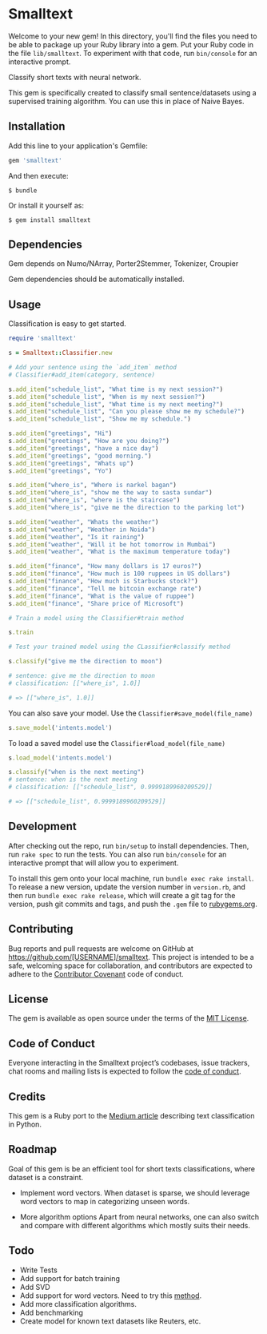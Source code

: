 # Smalltext

Welcome to your new gem! In this directory, you'll find the files you need to be able to package up your Ruby library into a gem. Put your Ruby code in the file `lib/smalltext`. To experiment with that code, run `bin/console` for an interactive prompt.

Classify short texts with neural network.

This gem is specifically created to classify small sentence/datasets using a supervised training algorithm. You can use this in place of Naive Bayes.

## Installation

Add this line to your application's Gemfile:

```ruby
gem 'smalltext'
```

And then execute:

    $ bundle

Or install it yourself as:

    $ gem install smalltext


## Dependencies

Gem depends on Numo/NArray, Porter2Stemmer, Tokenizer, Croupier

Gem dependencies should be automatically installed.

## Usage

Classification is easy to get started.

```ruby
require 'smalltext'

s = Smalltext::Classifier.new

# Add your sentence using the `add_item` method
# Classifier#add_item(category, sentence)

s.add_item("schedule_list", "What time is my next session?")
s.add_item("schedule_list", "When is my next session?")
s.add_item("schedule_list", "What time is my next meeting?")
s.add_item("schedule_list", "Can you please show me my schedule?")
s.add_item("schedule_list", "Show me my schedule.")

s.add_item("greetings", "Hi")
s.add_item("greetings", "How are you doing?")
s.add_item("greetings", "have a nice day")
s.add_item("greetings", "good morning.")
s.add_item("greetings", "Whats up")
s.add_item("greetings", "Yo")

s.add_item("where_is", "Where is narkel bagan")
s.add_item("where_is", "show me the way to sasta sundar")
s.add_item("where_is", "where is the staircase")
s.add_item("where_is", "give me the direction to the parking lot")

s.add_item("weather", "Whats the weather")
s.add_item("weather", "Weather in Noida")
s.add_item("weather", "Is it raining")
s.add_item("weather", "Will it be hot tomorrow in Mumbai")
s.add_item("weather", "What is the maximum temperature today")

s.add_item("finance", "How many dollars is 17 euros?")
s.add_item("finance", "How much is 100 ruppees in US dollars")
s.add_item("finance", "How much is Starbucks stock?")
s.add_item("finance", "Tell me bitcoin exchange rate")
s.add_item("finance", "What is the value of ruppee")
s.add_item("finance", "Share price of Microsoft")

# Train a model using the Classifier#train method

s.train

# Test your trained model using the CLassifier#classify method

s.classify("give me the direction to moon")

# sentence: give me the direction to moon
# classification: [["where_is", 1.0]]

# => [["where_is", 1.0]]
```

You can also save your model. Use the `Classifier#save_model(file_name)`

```ruby
s.save_model('intents.model')
```

To load a saved model use the `Classifier#load_model(file_name)`

```ruby
s.load_model('intents.model')

s.classify("when is the next meeting")
# sentence: when is the next meeting
# classification: [["schedule_list", 0.9999189960209529]]

# => [["schedule_list", 0.9999189960209529]]
```


## Development

After checking out the repo, run `bin/setup` to install dependencies. Then, run `rake spec` to run the tests. You can also run `bin/console` for an interactive prompt that will allow you to experiment.

To install this gem onto your local machine, run `bundle exec rake install`. To release a new version, update the version number in `version.rb`, and then run `bundle exec rake release`, which will create a git tag for the version, push git commits and tags, and push the `.gem` file to [rubygems.org](https://rubygems.org).

## Contributing

Bug reports and pull requests are welcome on GitHub at https://github.com/[USERNAME]/smalltext. This project is intended to be a safe, welcoming space for collaboration, and contributors are expected to adhere to the [Contributor Covenant](http://contributor-covenant.org) code of conduct.

## License

The gem is available as open source under the terms of the [MIT License](https://opensource.org/licenses/MIT).

## Code of Conduct

Everyone interacting in the Smalltext project’s codebases, issue trackers, chat rooms and mailing lists is expected to follow the [code of conduct](https://github.com/[USERNAME]/smalltext/blob/master/CODE_OF_CONDUCT.md).

## Credits

This gem is a Ruby port to the [Medium article](https://machinelearnings.co/text-classification-using-neural-networks-f5cd7b8765c6) describing text classification in Python.

## Roadmap

Goal of this gem is be an efficient tool for short texts classifications, where dataset is a constraint.

- Implement word vectors.
When dataset is sparse, we should leverage word vectors to map in categorizing unseen words.

- More algorithm options
Apart from neural networks, one can also switch and compare with different algorithms which mostly suits their needs.

## Todo

- Write Tests
- Add support for batch training
- Add SVD
- Add support for word vectors. Need to try this [method](https://multithreaded.stitchfix.com/blog/2017/10/18/stop-using-word2vec/).
- Add more classification algorithms.
- Add benchmarking
- Create model for known text datasets like Reuters, etc.
